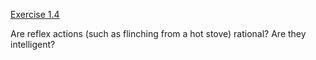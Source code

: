 [Exercise 1.4](ex_4/)

Are reflex actions (such as flinching from a hot stove) rational? Are
they intelligent?
